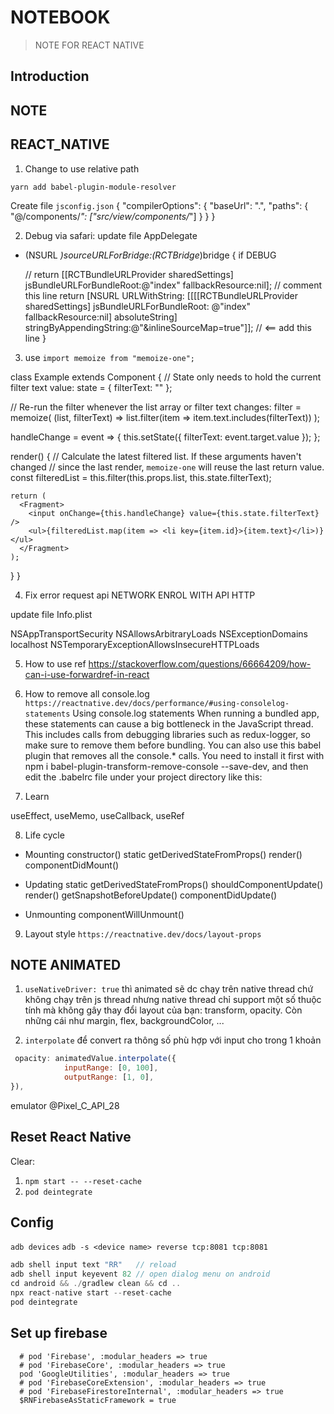 # NOTEBOOK

> NOTE FOR REACT NATIVE

## Introduction

## NOTE

## REACT_NATIVE

1. Change to use relative path

`yarn add babel-plugin-module-resolver`

Create file `jsconfig.json`
{
"compilerOptions": {
"baseUrl": ".",
"paths": {
"@/components/_": ["src/view/components/_"]
}
}
}

2. Debug via safari: update file AppDelegate

- (NSURL _)sourceURLForBridge:(RCTBridge_)bridge
  {
  if DEBUG

  // return [[RCTBundleURLProvider sharedSettings] jsBundleURLForBundleRoot:@"index" fallbackResource:nil];    // comment this line
return [NSURL URLWithString: [[[[RCTBundleURLProvider sharedSettings] jsBundleURLForBundleRoot: @"index" fallbackResource:nil] absoluteString] stringByAppendingString:@"&inlineSourceMap=true"]]; // <== add this line
  }

3. use `import memoize from "memoize-one";`

class Example extends Component {
// State only needs to hold the current filter text value:
state = { filterText: "" };

// Re-run the filter whenever the list array or filter text changes:
filter = memoize(
(list, filterText) => list.filter(item => item.text.includes(filterText))
);

handleChange = event => {
this.setState({ filterText: event.target.value });
};

render() {
// Calculate the latest filtered list. If these arguments haven't changed
// since the last render, `memoize-one` will reuse the last return value.
const filteredList = this.filter(this.props.list, this.state.filterText);

    return (
      <Fragment>
        <input onChange={this.handleChange} value={this.state.filterText} />
        <ul>{filteredList.map(item => <li key={item.id}>{item.text}</li>)}</ul>
      </Fragment>
    );

}
}

4. Fix error request api NETWORK ENROL WITH API HTTP

update file Info.plist

<key>NSAppTransportSecurity</key>
<dict>
<key>NSAllowsArbitraryLoads</key>
<true/>
<key>NSExceptionDomains</key>
<dict>
<key>localhost</key>
<dict>
<key>NSTemporaryExceptionAllowsInsecureHTTPLoads</key>
<true/>
</dict>
</dict>
</dict>

5. How to use ref
   <https://stackoverflow.com/questions/66664209/how-can-i-use-forwardref-in-react>

6. How to remove all console.log `https://reactnative.dev/docs/performance/#using-consolelog-statements`
   Using console.log statements
   When running a bundled app, these statements can cause a big bottleneck in the JavaScript thread. This includes calls from debugging libraries such as redux-logger, so make sure to remove them before bundling. You can also use this babel plugin that removes all the console.\* calls. You need to install it first with npm i babel-plugin-transform-remove-console --save-dev, and then edit the .babelrc file under your project directory like this:

7. Learn

useEffect, useMemo, useCallback, useRef

8. Life cycle

- Mounting
  constructor()
  static getDerivedStateFromProps()
  render()
  componentDidMount()

- Updating
  static getDerivedStateFromProps()
  shouldComponentUpdate()
  render()
  getSnapshotBeforeUpdate()
  componentDidUpdate()

- Unmounting
  componentWillUnmount()

9. Layout style
   `https://reactnative.dev/docs/layout-props`

## NOTE ANIMATED

1. `useNativeDriver: true`
   thì animated sẽ dc chạy trên native thread chứ không chạy trên js thread nhưng native thread chỉ support một số thuộc tính mà không gây thay đổi layout của bạn: transform, opacity. Còn những cái như margin, flex, backgroundColor, ...

2. `interpolate` để convert ra thông số phù hợp với input cho trong 1 khoản

```javascript
 opacity: animatedValue.interpolate({
            inputRange: [0, 100],
            outputRange: [1, 0],
}),
```

emulator @Pixel_C_API_28

## Reset React Native
Clear:
1. `npm start -- --reset-cache`
2. `pod deintegrate`

## Config

`adb devices`
`adb -s <device name> reverse tcp:8081 tcp:8081`


```Javascript
adb shell input text "RR"   // reload 
adb shell input keyevent 82 // open dialog menu on android
cd android && ./gradlew clean && cd ..
npx react-native start --reset-cache
pod deintegrate
```

## Set up firebase 

```pod
  # pod 'Firebase', :modular_headers => true
  # pod 'FirebaseCore', :modular_headers => true
  pod 'GoogleUtilities', :modular_headers => true
  # pod 'FirebaseCoreExtension', :modular_headers => true
  # pod 'FirebaseFirestoreInternal', :modular_headers => true
  $RNFirebaseAsStaticFramework = true
```
